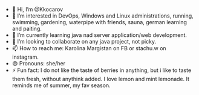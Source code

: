 - 👋 Hi, I’m @Kkocarov
- 👀 I’m interested in DevOps, Windows and Linux administrations, running, swimming, gardening, waterpipe with friends, sauna, german learning and paiting. 
- 🌱 I’m currently learning java nad server application/web development. 
- 💞️ I’m looking to collaborate on any java project, not picky. 
- 📫 How to reach me: Karolina Margistan on FB or stachu.w on instagram. 
- 😄 Pronouns: she/her
- ⚡ Fun fact: I do not like the taste of berries in anything, but i like to taste them fresh, without anythink added. I love lemon and mint lemonade. It reminds me of summer, my fav season. 

<!---
Kkocarov/Kkocarov is a ✨ special ✨ repository because its `README.md` (this file) appears on your GitHub profile.
You can click the Preview link to take a look at your changes.
--->
